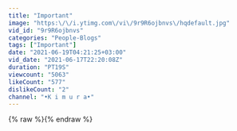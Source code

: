 ```yaml
---
title: "Important"
image: "https:\/\/i.ytimg.com\/vi\/9r9R6ojbnvs\/hqdefault.jpg"
vid_id: "9r9R6ojbnvs"
categories: "People-Blogs"
tags: ["Important"]
date: "2021-06-19T04:21:25+03:00"
vid_date: "2021-06-17T22:20:08Z"
duration: "PT19S"
viewcount: "5063"
likeCount: "577"
dislikeCount: "2"
channel: "•K i m u r a•"
---
```

{% raw %}{% endraw %}

